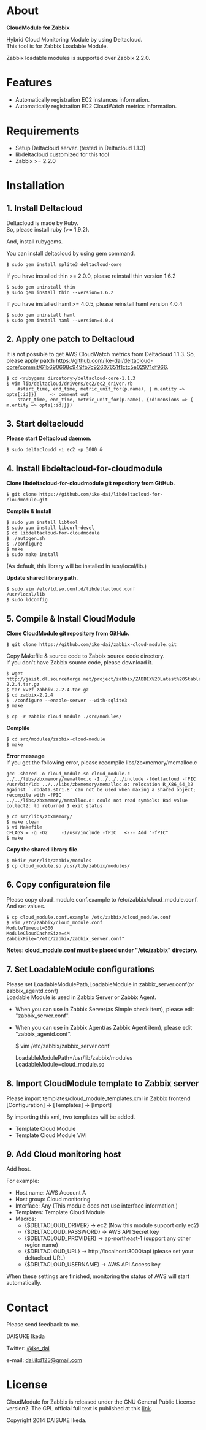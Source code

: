 # About

**CloudModule for Zabbix**

Hybrid Cloud Monitoring Module by using Deltacloud.  
This tool is for Zabbix Loadable Module.

Zabbix loadable modules is supported over Zabbix 2.2.0.

# Features

* Automatically registration EC2 instances information.
* Automatically registration EC2 CloudWatch metrics information.

# Requirements

* Setup Deltacloud server. (tested in Deltacloud 1.1.3)
* libdeltacloud customized for this tool
* Zabbix >= 2.2.0

# Installation

## 1. Install Deltacloud

Deltacloud is made by Ruby.  
So, please install ruby (>= 1.9.2).

And, install rubygems.

You can install deltacloud by using gem command.

    $ sudo gem install splite3 deltacloud-core

If you have installed thin >= 2.0.0, please reinstall thin version 1.6.2

    $ sudo gem uninstall thin
    $ sudo gem install thin --version=1.6.2

If you have installed haml >= 4.0.5, please reinstall haml version 4.0.4

    $ sudo gem uninstall haml
    $ sudo gem install haml --version=4.0.4
 
## 2. Apply one patch to Deltacloud

It is not possible to get AWS CloudWatch metrics from Deltacloud 1.1.3.
So, please apply patch <https://github.com/ike-dai/deltacloud-core/commit/61b690698c949fb7c92607651f1ctc5e02971df966>.

    $ cd <rubygems dircetory>/deltacloud-core-1.1.3
    $ vim lib/deltacloud/drivers/ec2/ec2_driver.rb
        #start_time, end_time, metric_unit_for(p.name), { m.entity => opts[:id]})     <- comment out
        start_time, end_time, metric_unit_for(p.name), {:dimensions => { m.entity => opts[:id]}})


## 3. Start deltacloudd

**Please start Deltacloud daemon.**

    $ sudo deltacloudd -i ec2 -p 3000 &

## 4. Install libdeltacloud-for-cloudmodule

**Clone libdeltacloud-for-cloudmodule git repository from GitHub.**

    $ git clone https://github.com/ike-dai/libdeltacloud-for-cloudmodule.git

**Complile & Install**

    $ sudo yum install libtool
    $ sudo yum install libcurl-devel
    $ cd libdeltacloud-for-cloudmodule
    $ ./autogen.sh
    $ ./configure
    $ make
    $ sudo make install

(As default, this library will be installed in /usr/local/lib.)

**Update shared library path.**

    $ sudo vim /etc/ld.so.conf.d/libdeltacloud.conf
    /usr/local/lib
    $ sudo ldconfig

## 5. Compile & Install CloudModule

**Clone CloudModule git repository from GitHub.**

    $ git clone https://github.com/ike-dai/zabbix-cloud-module.git

Copy Makefile & source code to Zabbix source code directory.  
If you don't have Zabbix source code, please download it.

    $ wget http://jaist.dl.sourceforge.net/project/zabbix/ZABBIX%20Latest%20Stable/2.2.4/zabbix-2.2.4.tar.gz
    $ tar xvzf zabbix-2.2.4.tar.gz
    $ cd zabbix-2.2.4
    $ ./configure --enable-server --with-sqlite3
    $ make

    $ cp -r zabbix-cloud-module ./src/modules/

**Complile**

    $ cd src/modules/zabbix-cloud-module
    $ make

**Error message**  
If you get the following error, please recompile libs/zbxmemory/memalloc.c

    gcc -shared -o cloud_module.so cloud_module.c ../../libs/zbxmemory/memalloc.o -I../../../include -ldeltacloud -fPIC
    /usr/bin/ld: ../../libs/zbxmemory/memalloc.o: relocation R_X86_64_32 against `.rodata.str1.8' can not be used when making a shared object; recompile with -fPIC
    ../../libs/zbxmemory/memalloc.o: could not read symbols: Bad value
    collect2: ld returned 1 exit status

    $ cd src/libs/zbxmemory/
    $ make clean
    $ vi Makefile
    CFLAGS = -g -O2     -I/usr/include -fPIC   <--- Add "-fPIC"
    $ make


**Copy the shared library file.**

    $ mkdir /usr/lib/zabbix/modules
    $ cp cloud_module.so /usr/lib/zabbix/modules/

## 6. Copy configurateion file

Please copy cloud_module.conf.example to /etc/zabbix/cloud_module.conf.
And set values.

    $ cp cloud_module.conf.example /etc/zabbix/cloud_module.conf
    $ vim /etc/zabbix/cloud_module.conf
    ModuleTimeout=300
    ModuleCloudCacheSize=4M
    ZabbixFile="/etc/zabbix/zabbix_server.conf"

**Notes: cloud_module.conf must be placed under "/etc/zabbix" directory.**

## 7. Set LoadableModule configurations

Please set LoadableModulePath,LoadableModule in zabbix_server.conf(or zabbix_agentd.conf)  
Loadable Module is used in Zabbix Server or Zabbix Agent.

* When you can use in Zabbix Server(as Simple check item), please edit "zabbix_server.conf".
* When you can use in Zabbix Agent(as Zabbix Agent item), please edit "zabbix_agentd.conf".

    $ vim /etc/zabbix/zabbix_server.conf
    
    LoadableModulePath=/usr/lib/zabbix/modules
    LoadableModule=cloud_module.so

## 8. Import CloudModule template to Zabbix server
 
Please import templates/cloud_module_templates.xml in Zabbix frontend [Configuration] -> [Templates] -> [Import]

By importing this xml, two templates will be added.

* Template Cloud Module
* Template Cloud Module VM


## 9. Add Cloud monitoring host

Add host.

For example:

* Host name: AWS Account A
* Host group: Cloud monitoring
* Interface: Any (This module does not use interface information.)
* Templates: Template Cloud Module
* Macros:
    * {$DELTACLOUD_DRIVER} -> ec2 (Now this module support only ec2)
    * {$DELTACLOUD_PASSWORD} -> AWS API Secret key
    * {$DELTACLOUD_PROVIDER} -> ap-northeast-1 (support any other region name)
    * {$DELTACLOUD_URL} -> http://localhost:3000/api (please set your deltacloud URL)
    * {$DELTACLOUD_USERNAME} -> AWS API Access key

When these settings are finished, monitoring the status of AWS will start automatically.



# Contact

Please send feedback to me.

DAISUKE Ikeda

Twitter: [@ike_dai](https://twitter.com/ike_dai)

e-mail: <dai.ikd123@gmail.com>

# License

CloudModule for Zabbix is released under the GNU General Public License version2.
The GPL official full text is published at this [link](http://www.gnu.org/licenses/old-licenses/gpl-2.0.txt).

Copyright 2014 DAISUKE Ikeda.


